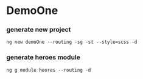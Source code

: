 # DemoOne

### generate new project
```
ng new demoOne --routing -sg -st --style=scss -d
```
### generate heroes module
```
ng g module heores --routing -d
```